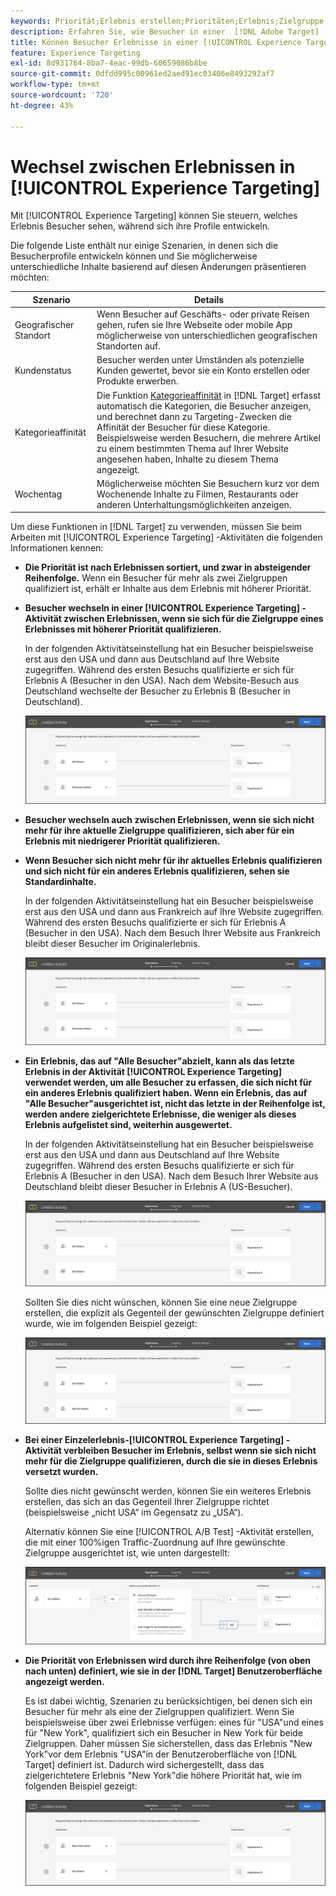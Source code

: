 ```yaml
---
keywords: Priorität;Erlebnis erstellen;Prioritäten;Erlebnis;Zielgruppe;Erlebnisse;Erlebnisse wechseln;Visual Experience Composer
description: Erfahren Sie, wie Besucher in einer  [!DNL Adobe Target] [!UICONTROL Experience Targeting] (XT)-Aktivität bei sich entwickelnden Profilen zwischen Erlebnissen wechseln können.
title: Können Besucher Erlebnisse in einer [!UICONTROL Experience Targeting] -Aktivität wechseln?
feature: Experience Targeting
exl-id: 8d931764-8ba7-4eac-99db-60659086b8be
source-git-commit: 0dfdd995c00961ed2aed91ec03406e8493292af7
workflow-type: tm+mt
source-wordcount: '720'
ht-degree: 43%

---
```


# Wechsel zwischen Erlebnissen in [!UICONTROL Experience Targeting]

Mit [!UICONTROL Experience Targeting] können Sie steuern, welches Erlebnis Besucher sehen, während sich ihre Profile entwickeln.

Die folgende Liste enthält nur einige Szenarien, in denen sich die Besucherprofile entwickeln können und Sie möglicherweise unterschiedliche Inhalte basierend auf diesen Änderungen präsentieren möchten:

| Szenario | Details |
|--- |--- |
| Geografischer Standort | Wenn Besucher auf Geschäfts- oder private Reisen gehen, rufen sie Ihre Webseite oder mobile App möglicherweise von unterschiedlichen geografischen Standorten auf. |
| Kundenstatus | Besucher werden unter Umständen als potenzielle Kunden gewertet, bevor sie ein Konto erstellen oder Produkte erwerben. |
| Kategorieaffinität | Die Funktion [Kategorieaffinität](/help/main/c-target/c-visitor-profile/category-affinity.md) in [!DNL Target] erfasst automatisch die Kategorien, die Besucher anzeigen, und berechnet dann zu Targeting-Zwecken die Affinität der Besucher für diese Kategorie. Beispielsweise werden Besuchern, die mehrere Artikel zu einem bestimmten Thema auf Ihrer Website angesehen haben, Inhalte zu diesem Thema angezeigt. |
| Wochentag | Möglicherweise möchten Sie Besuchern kurz vor dem Wochenende Inhalte zu Filmen, Restaurants oder anderen Unterhaltungsmöglichkeiten anzeigen. |

Um diese Funktionen in [!DNL Target] zu verwenden, müssen Sie beim Arbeiten mit [!UICONTROL Experience Targeting] -Aktivitäten die folgenden Informationen kennen:

* **Die Priorität ist nach Erlebnissen sortiert, und zwar in absteigender Reihenfolge.** Wenn ein Besucher für mehr als zwei Zielgruppen qualifiziert ist, erhält er Inhalte aus dem Erlebnis mit höherer Priorität.
* **Besucher wechseln in einer [!UICONTROL Experience Targeting] -Aktivität zwischen Erlebnissen, wenn sie sich für die Zielgruppe eines Erlebnisses mit höherer Priorität qualifizieren.**

  In der folgenden Aktivitätseinstellung hat ein Besucher beispielsweise erst aus den USA und dann aus Deutschland auf Ihre Website zugegriffen. Während des ersten Besuchs qualifizierte er sich für Erlebnis A (Besucher in den USA). Nach dem Website-Besuch aus Deutschland wechselte der Besucher zu Erlebnis B (Besucher in Deutschland).

  ![Priorität USA > Deutschland](/help/main/c-activities/t-experience-target/t-xt-create/assets/xt_priority_us_germany-new.png)

* **Besucher wechseln auch zwischen Erlebnissen, wenn sie sich nicht mehr für ihre aktuelle Zielgruppe qualifizieren, sich aber für ein Erlebnis mit niedrigerer Priorität qualifizieren.**
* **Wenn Besucher sich nicht mehr für ihr aktuelles Erlebnis qualifizieren und sich nicht für ein anderes Erlebnis qualifizieren, sehen sie Standardinhalte.**

  In der folgenden Aktivitätseinstellung hat ein Besucher beispielsweise erst aus den USA und dann aus Frankreich auf Ihre Website zugegriffen. Während des ersten Besuchs qualifizierte er sich für Erlebnis A (Besucher in den USA). Nach dem Besuch Ihrer Website aus Frankreich bleibt dieser Besucher im Originalerlebnis.

  ![Priorität USA > Deutschland](/help/main/c-activities/t-experience-target/t-xt-create/assets/xt_priority_us_germany-new.png)

* **Ein Erlebnis, das auf &quot;Alle Besucher&quot;abzielt, kann als das letzte Erlebnis in der Aktivität [!UICONTROL Experience Targeting] verwendet werden, um alle Besucher zu erfassen, die sich nicht für ein anderes Erlebnis qualifiziert haben. Wenn ein Erlebnis, das auf &quot;Alle Besucher&quot;ausgerichtet ist, nicht das letzte in der Reihenfolge ist, werden andere zielgerichtete Erlebnisse, die weniger als dieses Erlebnis aufgelistet sind, weiterhin ausgewertet.**

  In der folgenden Aktivitätseinstellung hat ein Besucher beispielsweise erst aus den USA und dann aus Deutschland auf Ihre Website zugegriffen. Während des ersten Besuchs qualifizierte er sich für Erlebnis A (Besucher in den USA). Nach dem Besuch Ihrer Website aus Deutschland bleibt dieser Besucher in Erlebnis A (US-Besucher).

  ![Priorität USA > Alle Besucher](/help/main/c-activities/t-experience-target/t-xt-create/assets/xt_priority_us_all_visitors-new.png)

  Sollten Sie dies nicht wünschen, können Sie eine neue Zielgruppe erstellen, die explizit als Gegenteil der gewünschten Zielgruppe definiert wurde, wie im folgenden Beispiel gezeigt:

  ![Priorität USA > Nicht USA](/help/main/c-activities/t-experience-target/t-xt-create/assets/xt_priority_us_not_us-new.png)

* **Bei einer Einzelerlebnis-[!UICONTROL Experience Targeting] -Aktivität verbleiben Besucher im Erlebnis, selbst wenn sie sich nicht mehr für die Zielgruppe qualifizieren, durch die sie in dieses Erlebnis versetzt wurden.**

  Sollte dies nicht gewünscht werden, können Sie ein weiteres Erlebnis erstellen, das sich an das Gegenteil Ihrer Zielgruppe richtet (beispielsweise „nicht USA“ im Gegensatz zu „USA“).

  Alternativ können Sie eine [!UICONTROL A/B Test] -Aktivität erstellen, die mit einer 100%igen Traffic-Zuordnung auf Ihre gewünschte Zielgruppe ausgerichtet ist, wie unten dargestellt:

  ![Priorität ein einziges Erlebnis](/help/main/c-activities/t-experience-target/t-xt-create/assets/xt_priority_one_experience-new.png)

* **Die Priorität von Erlebnissen wird durch ihre Reihenfolge (von oben nach unten) definiert, wie sie in der [!DNL Target] Benutzeroberfläche angezeigt werden.**

  Es ist dabei wichtig, Szenarien zu berücksichtigen, bei denen sich ein Besucher für mehr als eine der Zielgruppen qualifiziert. Wenn Sie beispielsweise über zwei Erlebnisse verfügen: eines für &quot;USA&quot;und eines für &quot;New York&quot;, qualifiziert sich ein Besucher in New York für beide Zielgruppen. Daher müssen Sie sicherstellen, dass das Erlebnis &quot;New York&quot;vor dem Erlebnis &quot;USA&quot;in der Benutzeroberfläche von [!DNL Target] definiert ist. Dadurch wird sichergestellt, dass das zielgerichtetere Erlebnis &quot;New York&quot;die höhere Priorität hat, wie im folgenden Beispiel gezeigt:

  ![Priorität NY > USA](/help/main/c-activities/t-experience-target/t-xt-create/assets/xt_priority_ny_us-new.png)
